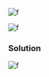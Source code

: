 ![f](https://imgur.com/BbMvb3Z.gif)

![f](https://imgur.com/gSKLXzF.gif)

### Solution

![f](https://imgur.com/tmyBxZg.png)
